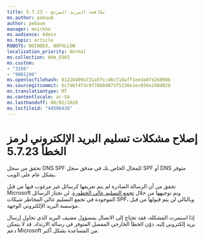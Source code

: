 ```yaml
---
title: مكافحة البريد المزعج - 5.7.23
ms.author: pebaum
author: pebaum
manager: mnirkhe
ms.audience: Admin
ms.topic: article
ROBOTS: NOINDEX, NOFOLLOW
localization_priority: Normal
ms.collection: Adm_O365
ms.custom:
- "3156"
- "9001196"
ms.openlocfilehash: 8122b409a731a5fcc46c718aff1eeda07e26890b
ms.sourcegitcommit: bc7d6f4f3c9f7060d073f5130e1ec856e248d020
ms.translationtype: MT
ms.contentlocale: ar-SA
ms.lasthandoff: 06/02/2020
ms.locfileid: "44506430"
---
```

# <a name="fix-email-delivery-issues-for-error-code-5723"></a>إصلاح مشكلات تسليم البريد الإلكتروني لرمز الخطأ 5.7.23

تحقق من سجل DNS SPF للمجال الخاص بك في مدقق سجل SPF أو DNS متوفر بشكل عام على الويب.

تحقق من أن الرسالة الصادرة لم يتم تعريفها كرسائل غير مرغوب فيها من قبل Microsoft وتم توجيهها من خلال [تجمع التسليم عالي الخطورة](https://docs.microsoft.com/microsoft-365/security/office-365-security/high-risk-delivery-pool-for-outbound-messages). لن تجتاز الرسائل الموجودة في تجمع التسليم عالي المخاطر شيكات SPF، وبالتالي لن يتم قبولها من قبل مؤسسة البريد الإلكتروني الوجهة.

إذا استمرت المشكلة، فقد تحتاج إلى الاتصال بمسؤول مضيف البريد الذي تحاول إرسال بريد إلكتروني إليه. دوّن الخطأ الخارجي المفصل المتوفر في رسالة الارتداد. قد لا يتمكن دعم Microsoft من المساعدة بشكل أكبر.
